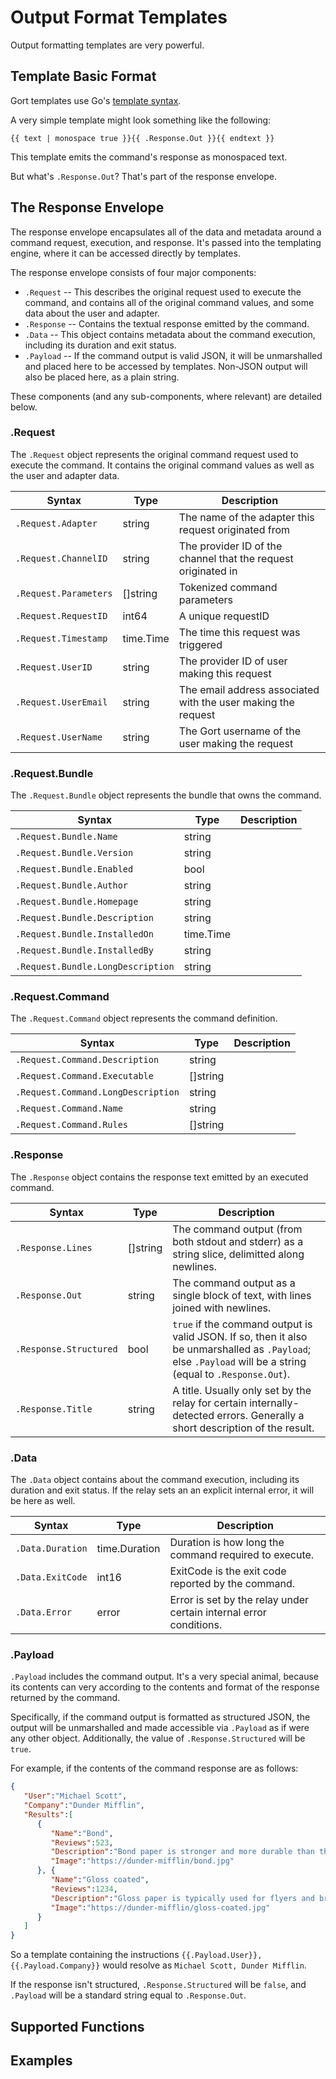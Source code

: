 # Output Format Templates


Output formatting templates are very powerful.

## Template Basic Format

Gort templates use Go's [template syntax](https://pkg.go.dev/text/template).

A very simple template might look something like the following:

```
{{ text | monospace true }}{{ .Response.Out }}{{ endtext }}
```

This template emits the command's response as monospaced text.

But what's `.Response.Out`? That's part of the response envelope.

## The Response Envelope

The response envelope encapsulates all of the data and metadata around a command request, execution, and response. It's passed into the templating engine, where it can be accessed directly by templates.

The response envelope consists of four major components:

* `.Request` -- This describes the original request used to execute the command, and contains all of the original command values, and some data about the user and adapter.
* `.Response` -- Contains the textual response emitted by the command.
* `.Data` -- This object contains metadata about the command execution, including its duration and exit status.
* `.Payload` -- If the command output is valid JSON, it will be unmarshalled and placed here to be accessed by templates. Non-JSON output will also be placed here, as a plain string.

These components (and any sub-components, where relevant) are detailed below.

### .Request 

The `.Request` object represents the original command request used to execute the command. It contains the original command values as well as the user and adapter data.

| Syntax | Type | Description |
| ------ | ---- | ----------- |
| `.Request.Adapter` | string | The name of the adapter this request originated from |
| `.Request.ChannelID` | string | The provider ID of the channel that the request originated in |
| `.Request.Parameters` | []string | Tokenized command parameters |
| `.Request.RequestID` | int64  | A unique requestID |
| `.Request.Timestamp` | time.Time | The time this request was triggered |
| `.Request.UserID` | string | The provider ID of user making this request |
| `.Request.UserEmail` | string | The email address associated with the user making the request |
| `.Request.UserName` | string | The Gort username of the user making the request |

### .Request.Bundle

The `.Request.Bundle` object represents the bundle that owns the command.

| Syntax | Type | Description |
| ------ | ---- | ----------- |
| `.Request.Bundle.Name` | string | 
| `.Request.Bundle.Version` | string | 
| `.Request.Bundle.Enabled` | bool | 
| `.Request.Bundle.Author` | string | 
| `.Request.Bundle.Homepage` | string | 
| `.Request.Bundle.Description` | string | 
| `.Request.Bundle.InstalledOn` | time.Time | 
| `.Request.Bundle.InstalledBy` | string | 
| `.Request.Bundle.LongDescription` | string | 

### .Request.Command

The `.Request.Command` object represents the command definition.

| Syntax | Type | Description |
| ------ | ---- | ----------- |
| `.Request.Command.Description` | string | 
| `.Request.Command.Executable` | []string | 
| `.Request.Command.LongDescription` | string | 
| `.Request.Command.Name` | string | 
| `.Request.Command.Rules` | []string | 

### .Response

The `.Response` object contains the response text emitted by an executed command.

| Syntax | Type | Description |
| ------ | ---- | ----------- |
| `.Response.Lines` | []string | The command output (from both stdout and stderr) as a string slice, delimitted along newlines.
| `.Response.Out` | string | The command output as a single block of text, with lines joined with newlines.
| `.Response.Structured` | bool | `true` if the command output is valid JSON. If so, then it also be unmarshalled as `.Payload`; else `.Payload` will be a string (equal to `.Response.Out`).
| `.Response.Title` | string | A title. Usually only set by the relay for certain internally-detected errors. Generally a short description of the result.

### .Data

The `.Data` object contains about the command execution, including its duration and exit status. If the relay sets an an explicit internal error, it will be here as well.

| Syntax | Type | Description |
| ------ | ---- | ----------- |
| `.Data.Duration` | time.Duration | Duration is how long the command required to execute.
| `.Data.ExitCode` | int16 | ExitCode is the exit code reported by the command.
| `.Data.Error` | error | Error is set by the relay under certain internal error conditions.

### .Payload

`.Payload` includes the command output. It's a very special animal, because its contents can very according to the contents and format of the response returned by the command.

Specifically, if the command output is formatted as structured JSON, the output will be unmarshalled and made accessible via `.Payload` as if were any other object. Additionally, the value of `.Response.Structured` will be `true`.

For example, if the contents of the command response are as follows:

```json
{
   "User":"Michael Scott",
   "Company":"Dunder Mifflin",
   "Results":[
      {
         "Name":"Bond",
         "Reviews":523,
         "Description":"Bond paper is stronger and more durable than the average sheet of paper.",
         "Image":"https://dunder-mifflin/bond.jpg"
      }, {
         "Name":"Gloss coated",
         "Reviews":1234,
         "Description":"Gloss paper is typically used for flyers and brochures as it has a high shine.",
         "Image":"https://dunder-mifflin/gloss-coated.jpg"
      }
   ]
}
```

So a template containing the instructions `{{.Payload.User}}, {{.Payload.Company}}` would resolve as `Michael Scott, Dunder Mifflin`.

If the response isn't structured, `.Response.Structured` will be `false`, and `.Payload` will be a standard string equal to `.Response.Out`. 

## Supported Functions

## Examples


